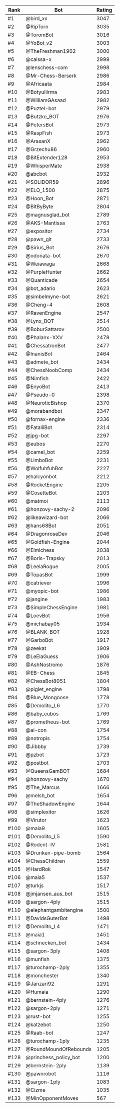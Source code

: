 Rank|Bot|Rating
---|---|---
#1|@bird_xx|3047
#2|@RipTorn|3035
#3|@ToromBot|3016
#4|@YoBot_v2|3003
#5|@TheFreshman1902|3000
#6|@caissa-x|2999
#7|@lenschess-com|2998
#8|@Mr-Chess-Berserk|2986
#9|@Africaata|2984
#10|@Botyuliirma|2983
#11|@WilliamGAsaad|2982
#12|@Puztel-bot|2979
#13|@Butzke_BOT|2976
#14|@PetersBot|2973
#15|@RaspFish|2973
#16|@ArasanX|2962
#17|@Grzechu86|2960
#18|@BitExtender128|2953
#19|@WhisperMate|2938
#20|@abcbot|2932
#21|@SOLIDOR59|2896
#22|@ELO_1500|2875
#23|@Hoon_Bot|2871
#24|@BitByByte|2804
#25|@magnusglad_bot|2789
#26|@AKS-Mantissa|2763
#27|@expositor|2734
#28|@pawn_git|2733
#29|@Sirius_Bot|2676
#30|@odonata-bot|2670
#31|@Weiawaga|2668
#32|@PurpleHunter|2662
#33|@Quanticade|2654
#34|@bot_adario|2623
#35|@simbelmyne-bot|2621
#36|@Cheng-4|2608
#37|@RavenEngine|2547
#38|@Lynx_BOT|2514
#39|@BoburSattarov|2500
#40|@Phalanx-XXV|2478
#41|@ChessatronBot|2477
#42|@InanisBot|2464
#43|@admete_bot|2434
#44|@ChessNoobComp|2434
#45|@Nimfish|2422
#46|@EnyoBot|2413
#47|@Pseudo-0|2398
#48|@NeuroticBishop|2370
#49|@morabandbot|2347
#50|@fornax-engine|2336
#51|@FataliiBot|2314
#52|@jpg-bot|2297
#53|@eubos|2270
#54|@camel_bot|2259
#55|@LimboBot|2231
#56|@WolfuhfuhBot|2227
#57|@halcyonbot|2212
#58|@RocketEngine|2205
#59|@CosetteBot|2203
#60|@matmoi|2113
#61|@honzovy-sachy-2|2096
#62|@likeawizard-bot|2066
#63|@hans68Bot|2051
#64|@DragonroseDev|2046
#65|@Goldfish-Engine|2044
#66|@Elmichess|2038
#67|@Boris-Trapsky|2013
#68|@LeelaRogue|2005
#69|@TopasBot|1999
#70|@catriever|1996
#71|@myopic-bot|1986
#72|@jangine|1983
#73|@SimpleChessEngine|1981
#74|@LoevBot|1956
#75|@michabay05|1934
#76|@BLANK_BOT|1928
#77|@GarboBot|1917
#78|@zeekat|1909
#79|@LeElaGuess|1906
#80|@AshNostromo|1876
#81|@EB-Chess|1845
#82|@ChessBot8051|1804
#83|@piglet_engine|1798
#84|@Blue_Mongoose|1778
#85|@Demolito_L6|1770
#86|@baby_eubos|1769
#87|@prometheus-bot|1769
#88|@ai-con|1754
#89|@notropis|1754
#90|@Jibbby|1739
#91|@pzbot|1723
#92|@postbot|1703
#93|@QueensGamBOT|1684
#94|@honzovy-sachy|1670
#95|@The_Marcus|1666
#96|@melsh_bot|1654
#97|@TheShadowEngine|1644
#98|@simplexitor|1626
#99|@Virutor|1623
#100|@maia9|1605
#101|@Demolito_L5|1590
#102|@Rodent-IV|1581
#103|@Drunken-pipe-bomb|1564
#104|@ChessChildren|1559
#105|@HardRok|1547
#106|@maia5|1537
#107|@turkjs|1517
#108|@jmjansen_aus_bot|1515
#109|@sargon-4ply|1515
#110|@elephantgambitengine|1500
#111|@DavidsGuterBot|1498
#112|@Demolito_L4|1471
#113|@maia1|1451
#114|@schnecken_bot|1434
#115|@sargon-3ply|1408
#116|@munfish|1375
#117|@turochamp-2ply|1355
#118|@monchester|1340
#119|@Janzari92|1291
#120|@Humaia|1290
#121|@bernstein-4ply|1276
#122|@sargon-2ply|1271
#123|@rust-bot|1255
#124|@katzebot|1250
#125|@Raab-bot|1247
#126|@turochamp-1ply|1235
#127|@RoundMoundOfRebounds|1205
#128|@princhess_policy_bot|1200
#129|@bernstein-2ply|1139
#130|@pawnrobot|1116
#131|@sargon-1ply|1083
#132|@Cizme|1035
#133|@MinOpponentMoves|567
